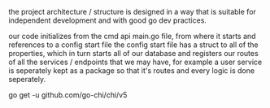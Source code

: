 the project architecture / structure is designed in a way that is suitable for independent development and with good go dev practices.

our code initializes from the cmd api main.go file, from where it starts and references to a config start file the config start file has a struct to all of the properties,
which in turn starts all of our database and registers our routes of all the services / endpoints that we may have, for example a user service is seperately kept as a package so that it's routes and every logic is done seperately.


go get -u github.com/go-chi/chi/v5